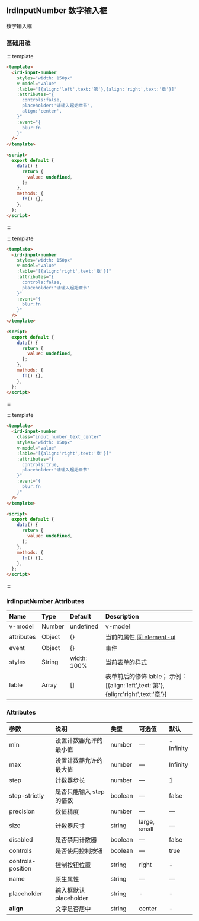 ## IrdInputNumber 数字输入框

数字输入框

### 基础用法

::: template

```html
<template>
  <ird-input-number
    styles="width: 150px"
    v-model="value"
    :lable="[{align:'left',text:'第'},{align:'right',text:'章'}]"
    :attributes="{
      controls:false,
      placeholder:'请输入起始章节',
      align:'center',
    }"
    :event="{
      blur:fn
    }"
  />
</template>

<script>
  export default {
    data() {
      return {
        value: undefined,
      };
    },
    methods: {
      fn() {},
    },
  };
</script>
```

:::

::: template

```html
<template>
  <ird-input-number
    styles="width: 150px"
    v-model="value"
    :lable="[{align:'right',text:'章'}]"
    :attributes="{
      controls:false,
      placeholder:'请输入起始章节'
    }"
    :event="{
      blur:fn
    }"
  />
</template>

<script>
  export default {
    data() {
      return {
        value: undefined,
      };
    },
    methods: {
      fn() {},
    },
  };
</script>
```

:::

::: template

```html
<template>
  <ird-input-number
    class="input_number_text_center"
    styles="width: 150px"
    v-model="value"
    :lable="[{align:'right',text:'章'}]"
    :attributes="{
      controls:true,
      placeholder:'请输入起始章节'
    }"
    :event="{
      blur:fn
    }"
  />
</template>

<script>
  export default {
    data() {
      return {
        value: undefined,
      };
    },
    methods: {
      fn() {},
    },
  };
</script>
```

:::

### IrdInputNumber Attributes

| Name       | Type   | Default     | Description                                                                                         |
| :--------- | :----- | :---------- | :-------------------------------------------------------------------------------------------------- |
| v-model    | Number | undefined   | v-model                                                                                             |
| attributes | Object | {}          | 当前的属性,[同 element-ui](https://element.eleme.cn/2.14/#/zh-CN/component/input-number#attributes) |
| event      | Object | {}          | 事件                                                                                                |
| styles     | String | width: 100% | 当前表单的样式                                                                                      |
| lable      | Array  | []          | 表单前后的修饰 lable； 示例：[{align:'left',text:'第'},{align:'right',text:'章'}]                   |

### Attributes

| 参数              | 说明                     | 类型    | 可选值       | 默认      |
| :---------------- | :----------------------- | :------ | :----------- | :-------- |
| min               | 设置计数器允许的最小值   | number  | —            | -Infinity |
| max               | 设置计数器允许的最大值   | number  | —            | Infinity  |
| step              | 计数器步长               | number  | —            | 1         |
| step-strictly     | 是否只能输入 step 的倍数 | boolean | —            | false     |
| precision         | 数值精度                 | number  | —            | —         |
| size              | 计数器尺寸               | string  | large, small | —         |
| disabled          | 是否禁用计数器           | boolean | —            | false     |
| controls          | 是否使用控制按钮         | boolean | —            | true      |
| controls-position | 控制按钮位置             | string  | right        | -         |
| name              | 原生属性                 | string  | —            | —         |
| placeholder       | 输入框默认 placeholder   | string  | -            | -         |
| **align**         | 文字是否居中             | string  | center       | -         |
